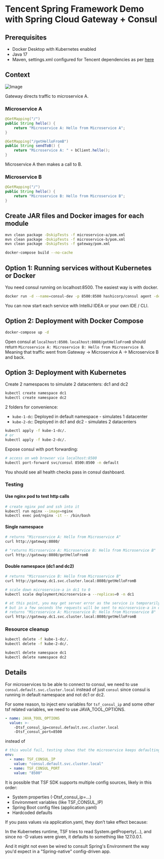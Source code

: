 # Tencent Spring Framework Demo with Spring Cloud Gateway + Consul

## Prerequisites
- Docker Desktop with Kubernetes enabled
- Java 17
- Maven, settings.xml configured for Tencent dependencies as per [here](https://cloud.tencent.com/document/product/649/20231)

## Context
![Image](https://github.com/user-attachments/assets/61f595de-b2ab-47c3-85f5-96204b1f66ee)

Gateway directs traffic to microservice A.
### Microservice A
```java
@GetMapping("/")
public String hello() {
    return "Microservice A: Hello from Microservice A";
}

@GetMapping("/getHelloFromB")
public String sendToB() {
    return "Microservice A: " + bClient.hello();
}
```
Microservice A then makes a call to B.
### Microservice B
```java
@GetMapping("/")
public String hello() {
    return "Microservice B: Hello from Microservice B";
}
```


## Create JAR files and Docker images for each module
```bash
mvn clean package -DskipTests -f microservice-a/pom.xml
mvn clean package -DskipTests -f microservice-b/pom.xml
mvn clean package -DskipTests -f gateway/pom.xml

docker-compose build --no-cache
```

## Option 1: Running services without Kubernetes or Docker
You need consul running on localhost:8500. The easiest way is with docker.

```bash
docker run -d --name=consul-dev -p 8500:8500 hashicorp/consul agent -dev -client 0.0.0.0
```
You can now start each service with IntelliJ IDEA or your own IDE / CLI.


## Option 2: Deployment with Docker Compose

```bash
docker-compose up -d
```

Open consul at `localhost:8500`.
`localhost:8080/getHelloFromB` should return `Microservice A: Microservice B: Hello from Microservice B`.
Meaning that traffic went from Gateway -> Microservice A -> Microservice B and back.

## Option 3: Deployment with Kubernetes

Create 2 namespaces to simulate 2 datacenters: dc1 and dc2
```bash
kubectl create namespace dc1
kubectl create namespace dc2
```
2 folders for convenience:
- `kube-1-dc`: Deployed in default namespace - simulates 1 datacenter
- `kube-2-dc`: Deployed in dc1 and dc2 - simulates 2 datacenters
```bash
kubectl apply -f kube-1-dc/.
# or
kubectl apply -f kube-2-dc/.
```

Expose consul with port forwarding:
```bash
# access on web browser via localhost:8500
kubectl port-forward svc/consul 8500:8500 -n default
```
You should see all health checks pass in consul dashboard.

### Testing

#### Use nginx pod to test http calls
```bash
# create nginx pod and ssh into it
kubectl run nginx --image=nginx
kubectl exec pod/nginx -it -- /bin/bash
```

#### Single namespace
```bash
# returns "Microservice A: Hello from Microservice A"
curl http://gateway:8080/ 

# "returns Microservice A: Microservice B: Hello from Microservice B"
curl http://gateway:8080/getHelloFromB 
```

#### Double namespace (dc1 and dc2)
```bash
# returns "Microservice B: Hello from Microservice B"
curl http://gateway.dc1.svc.cluster.local:8080/getHelloFromB 

# scale down microservice-a in dc1 to 0
kubectl scale deployment/microservice-a --replicas=0 -n dc1

# at this point, you may get server error as the service is temporarily unavailable
# but in a few seconds the requests will be sent to microservice-a in dc2
# returns "Microservice A: Microservice B: Hello from Microservice B"
curl http://gateway.dc1.svc.cluster.local:8080/getHelloFromB 
```

### Resource cleanup
```bash
kubectl delete -f kube-1-dc/.
kubectl delete -f kube-2-dc/.
```

```bash
kubectl delete namespace dc1
kubectl delete namespace dc2
```

## Details
For microservices to be able to connect to consul, we need to use `consul.default.svc.cluster.local` instead of 
just `consul` since consul is running in default namespace and not dc1 or dc2.

For some reason, to inject env variables for `tsf_consul_ip` and some other tsf related variables, 
we need to use JAVA_TOOL_OPTIONS.
```yaml
- name: JAVA_TOOL_OPTIONS
  value: >-
    -Dtsf_consul_ip=consul.default.svc.cluster.local
    -Dtsf_consul_port=8500
```

instead of

```yaml
# this would fail, testing shows that the microservice keeps defaulting to 127.0.0.1:8500 when trying to connect to consul
env:
  - name: TSF_CONSUL_IP
    value: "consul.default.svc.cluster.local"
  - name: TSF_CONSUL_PORT
    value: "8500"
```
It is possible that TSF SDK supports multiple config sources, likely in this order:
- System properties (-Dtsf_consul_ip=...)
- Environment variables (like TSF_CONSUL_IP)
- Spring Boot config files (application.yaml)
- Hardcoded defaults

If you pass values via application.yaml, they don’t take effect because:

In the Kubernetes runtime, TSF tries to read System.getProperty(...), and since no -D values were given, it defaults to something like 127.0.0.1.

And it might not even be wired to consult Spring's Environment the way you'd expect in a "Spring-native" config-driven app.
